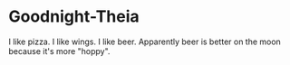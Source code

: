 # Goodnight-Theia

I like pizza. I like wings. I like beer.
Apparently beer is better on the moon because
it's more "hoppy".
